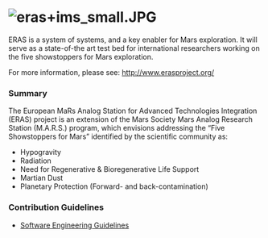 # ![eras+ims_small.JPG](https://bitbucket.org/repo/G6qdMb/images/484281664-eras%2Bims_small.JPG) #

ERAS is a system of systems, and a key enabler for Mars exploration. It will serve as a state-of-the art test bed for international researchers working on the five showstoppers for Mars exploration.

For more information, please see: http://www.erasproject.org/

### Summary ###

The European MaRs Analog Station for Advanced Technologies Integration (ERAS) project is an extension of the Mars Society Mars Analog Research Station (M.A.R.S.) program, which envisions addressing  the “Five Showstoppers for Mars” identified by the scientific community as:

* Hypogravity
* Radiation
* Need for Regenerative & Bioregenerative Life Support
* Martian Dust
* Planetary Protection (Forward- and back-contamination)

### Contribution Guidelines 

* [Software Engineering Guidelines](http://eras.readthedocs.org/en/latest/doc/guidelines.html)